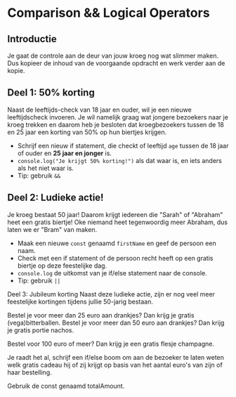 # Comparison && Logical Operators

## Introductie

Je gaat de controle aan de deur van jouw kroeg nog wat slimmer maken. Dus kopieer de inhoud van de voorgaande opdracht en werk verder aan de kopie.

## Deel 1: 50% korting

Naast de leeftijds-check van 18 jaar en ouder, wil je een nieuwe leeftijdscheck invoeren. Je wil namelijk graag wat jongere bezoekers naar je kroeg trekken en daarom heb je besloten dat kroegbezoekers tussen de 18 en 25 jaar een korting van 50% op hun biertjes krijgen.

- Schrijf een nieuw if statement, die checkt of leeftijd `age` tussen de 18 jaar of ouder en **25 jaar en jonger** is.
- `console.log("Je krijgt 50% korting!")` als dat waar is, en iets anders als het niet waar is.
- Tip: gebruik `&&`

## Deel 2: Ludieke actie!

Je kroeg bestaat 50 jaar! Daarom krijgt iedereen die "Sarah" of "Abraham" heet een gratis biertje! Oke niemand heet tegenwoordig meer Abraham, dus laten we er "Bram" van maken.

- Maak een nieuwe `const` genaamd `firstName` en geef de persoon een naam.
- Check met een if statement of de persoon recht heeft op een gratis biertje op deze feestelijke dag.
- `console.log` de uitkomst van je if/else statement naar de console.
- Tip: gebruik `||`

Deel 3: Jubileum korting
Naast deze ludieke actie, zijn er nog veel meer feestelijke kortingen tijdens jullie 50-jarig bestaan.

Bestel je voor meer dan 25 euro aan drankjes? Dan krijg je gratis (vega)bitterballen. Bestel je voor meer dan 50 euro aan drankjes? Dan krijg je gratis portie nachos.

Bestel voor 100 euro of meer? Dan krijg je een gratis flesje champagne.

Je raadt het al, schrijf een if/else boom om aan de bezoeker te laten weten welk gratis cadeau hij of zij krijgt op basis van het aantal euro's van zijn of haar bestelling.

Gebruik de const genaamd totalAmount.

